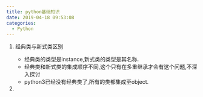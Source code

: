 ```yaml
---
title: python基础知识
date: 2019-04-18 09:53:08
categories:
  - Python
---
```


1. 经典类与新式类区别
    - 经典类的类型是instance,新式类的类型是其名称.
    - 经典类和新式类的集成顺序不同,这个只有在多重继承才会有这个问题,不深入探讨
    - python3已经没有经典类了,所有的类都集成至object.

1. 